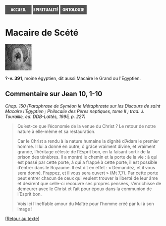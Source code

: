[<img src="/images/accueil.png">](/)
[<img src="/images/spiritualite.png">](/pages/spiritualite.html)
[<img src="/images/ontologie.png">](/pages/ontologie.html)

# Macaire de Scété

[<img src="/images/macairedescete.png">](https://fr.wikipedia.org/wiki/Macaire_de_Sc%C3%A9t%C3%A9)

**?-v. 391**, moine égyptien, dit aussi Macaire le Grand ou l'Egyptien.


## Commentaire sur Jean 10, 1-10 <a name="jean-10-1-10"></a>
*Chap. 150 (Paraphrase de Syméon le Métaphraste sur les Discours de saint Macaire l’Égyptien ; Philocalie des Pères neptiques, tome II ; trad. J. Touraille, éd. DDB-Lattès, 1995, p. 227)*

>Qu’est-ce que l’économie de la venue du Christ ? Le retour de notre nature à elle-même et sa restauration.
>
>Car le Christ a rendu à la nature humaine la dignité d’Adam le premier homme. Il lui a donné en outre, ô grâce vraiment divine, et vraiment grande, l’héritage céleste de l’Esprit bon, en la faisant sortir de la prison des ténèbres. Il a montré le chemin et la porte de la vie : à qui est passé par cette porte, à qui a frappé à cette porte, il est possible d’entrer dans le Royaume. Il est dit en effet : « Demandez, et il vous sera donné. Frappez, et il vous sera ouvert » (Mt 7,7). Par cette porte peut entrer chacun de ceux qui veulent trouver la liberté de leur âme et désirent que celle-ci recouvre ses propres pensées, s’enrichisse de demeurer avec le Christ et l’ait pour époux dans la communion de l’Esprit bon.
>
>Vois ici l’ineffable amour du Maître pour l’homme créé par lui à son image !

[[Retour au texte](/pages/nouveautestament.html#jean-10-1-10)]